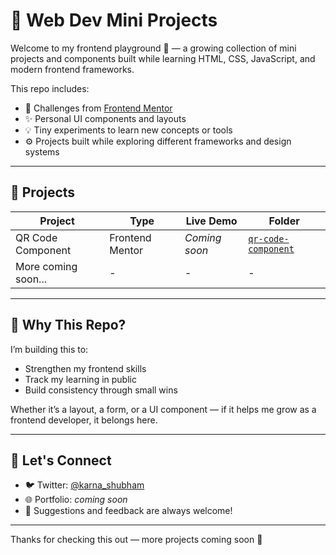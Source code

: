# 🚀 Web Dev Mini Projects

Welcome to my frontend playground 🧪 — a growing collection of mini projects and components built while learning HTML, CSS, JavaScript, and modern frontend frameworks.

This repo includes:
- 🔧 Challenges from [Frontend Mentor](https://frontendmentor.io)
- ✨ Personal UI components and layouts
- 💡 Tiny experiments to learn new concepts or tools
- ⚙️ Projects built while exploring different frameworks and design systems

---

## 📁 Projects

| Project | Type | Live Demo | Folder |
|--------|------|-----------|--------|
| QR Code Component | Frontend Mentor | *Coming soon* | [`qr-code-component`](./qr-code-component) |
| More coming soon... | - | - | - |

---

## 🧠 Why This Repo?

I’m building this to:
- Strengthen my frontend skills
- Track my learning in public
- Build consistency through small wins

Whether it’s a layout, a form, or a UI component — if it helps me grow as a frontend developer, it belongs here.

---

## 🔗 Let's Connect

- 🐦 Twitter: [@karna_shubham](https://twitter.com/karna_shubham)
- 🌐 Portfolio: *coming soon*
- 💬 Suggestions and feedback are always welcome!

---

Thanks for checking this out — more projects coming soon 👀
